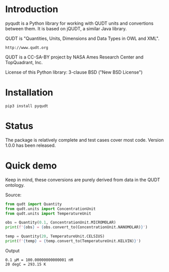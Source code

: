 # Introduction

pyqudt is a Python library for working with QUDT units and convertions between them. It is based on jQUDT, a similar Java library.

QUDT is "Quantities, Units, Dimensions and Data Types in OWL and XML".

    http://www.qudt.org

QUDT is a CC-SA-BY project by NASA Ames Research Center and TopQuadrant, Inc.

License of this Python library: 3-clause BSD ("New BSD License")

# Installation

```
pip3 install pyqudt
```

# Status

The package is relatively complete and test cases cover most code. Version 1.0.0 has been released.

# Quick demo

Keep in mind, these conversions are purely derived from data in the QUDT ontology.

Source:

```python
from qudt import Quantity
from qudt.units import ConcentrationUnit
from qudt.units import TemperatureUnit

obs = Quantity(0.1, ConcentrationUnit.MICROMOLAR)
print(f'{obs} = {obs.convert_to(ConcentrationUnit.NANOMOLAR)}')

temp = Quantity(20, TemperatureUnit.CELSIUS)
print(f'{temp} = {temp.convert_to(TemperatureUnit.KELVIN)}')
```

Output

````
0.1 μM = 100.00000000000001 nM
20 degC = 293.15 K
````
